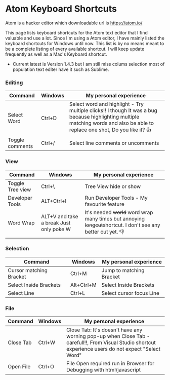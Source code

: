# Atom Keyboard Shortcuts

Atom is a hacker editor which downloadable url is https://atom.io/ 

This page lists keyboard shortcuts for the Atom text editor that I find valuable and use a lot. Since I'm using a Atom editor, I have mainly listed the keyboard shortcuts for Windows until now. This list is by no means meant to be a complete listing of every available
shortcut. I will keep update frequently as well as a Mac's Keyboard shortcut.

 * Current latest is Version 1.4.3 but I am still miss colums selection most of population text editer have it such as Sublime.

### Editing

| Command | Windows | My personal experience |
| --- | --- | --- |
| Select Word | Ctrl+D | Select word and highlight - Try multiple clicks!! I though It was a bug because highlighting multiple matching words and also be able to replace one shot, Do you like it? :+1: |
| Toggle comments | Ctrl+/ | Select line comments or uncomments |


### View
| Command | Windows | My personal experience |
| --- | --- | --- |
| Toggle Tree view | Ctrl+\ | Tree View hide or show  |
| Developer Tools | ALT+Ctrl+I | Run Developer Tools - My favourite feature |
| Word Wrap | ALT+V and take a break Just only poke W | It's needed ~~world~~ word wrap many times but annoying ~~longcut~~shortcut. I don't see any better cut yet. :-1: |


### Selection
| Command | Windows | My personal experience |
| --- | --- | --- |
| Cursor matching Bracket | Ctrl+M | Jump to matching Bracket  |
| Select Inside Brackets | Alt+Ctrl+M | Select Inside Brackets  |
| Select Line | Ctrl+L | Select cursor focus Line  |


### File
| Command | Windows | My personal experience |
| --- | --- | --- |
| Close Tab | Ctrl+W | Close Tab: It's doesn't have any worning pop-up when Close Tab - carefull!!, From Visual Studio shortcut experience users do not expect "Select Word" |
| Open File | Ctrl+O | File Open required run in Browser for Debugging with html/javascript  |
